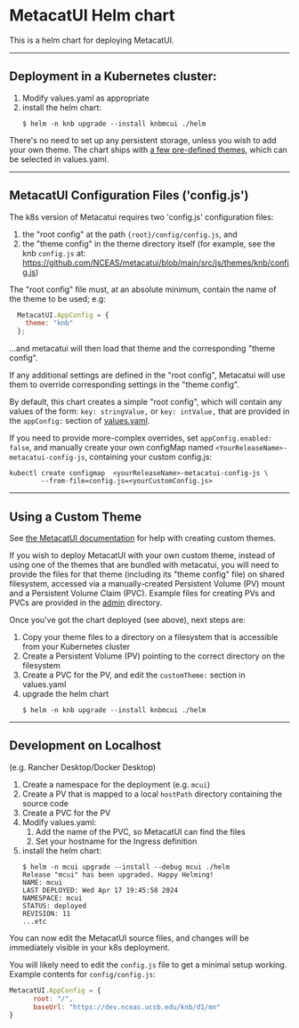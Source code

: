 # MetacatUI Helm chart

This is a helm chart for deploying MetacatUI.

---
## Deployment in a Kubernetes cluster:

1. Modify values.yaml as appropriate
2. install the helm chart:
    ```shell
    $ helm -n knb upgrade --install knbmcui ./helm
    ```

There's no need to set up any persistent storage, unless you wish to add your own theme. The chart
ships with [a few pre-defined themes](https://github.com/NCEAS/metacatui/tree/main/src/js/themes),
which can be selected in values.yaml.

---
## MetacatUI Configuration Files ('config.js')

The k8s version of Metacatui requires two 'config.js' configuration files:
1. the "root config" at the path `{root}/config/config.js`, and
2. the "theme config" in the theme directory itself (for example, see the knb `config.js` at:
    https://github.com/NCEAS/metacatui/blob/main/src/js/themes/knb/config.js)

The "root config" file must, at an absolute minimum, contain the name of the theme to be used; e.g:
```javascript
  MetacatUI.AppConfig = {
    theme: "knb"
  };
```
...and metacatui will then load that theme and the corresponding "theme config".

If any additional settings are defined in the "root config", Metacatui will use them to override
corresponding settings in the "theme config".

By default, this chart creates a simple "root config", which will contain any values of the form:
`key: stringValue,` or `key: intValue,` that are provided in the `appConfig:` section of
[values.yaml](./values.yaml).

If you need to provide more-complex overrides, set `appConfig.enabled: false`, and manually
create your own configMap named `<YourReleaseName>-metacatui-config-js`, containing your custom
config.js:
```shell
kubectl create configmap  <yourReleaseName>-metacatui-config-js \
        --from-file=config.js=<yourCustomConfig.js>
```
---

## Using a Custom Theme

See [the MetacatUI
documentation](https://nceas.github.io/metacatui/install/configuration/index.html) for help with
creating custom themes.

If you wish to deploy MetacatUI with your own custom theme, instead of using one of the themes that
are bundled with metacatui, you will need to provide the files for that theme (including its
"theme config" file) on shared filesystem, accessed via a manually-created Persistent Volume (PV)
mount and a Persistent Volume Claim (PVC). Example files for creating PVs and PVCs are provided
in the [admin](./admin) directory.

Once you've got the chart deployed (see above), next steps are:

1. Copy your theme files to a directory on a filesystem that is accessible from your Kubernetes
   cluster
2. Create a Persistent Volume (PV) pointing to the correct directory on the filesystem
3. Create a PVC for the PV, and edit the `customTheme:` section in values.yaml
4. upgrade the helm chart
    ```shell
    $ helm -n knb upgrade --install knbmcui ./helm
    ```

---

## Development on Localhost
(e.g. Rancher Desktop/Docker Desktop)

1. Create a namespace for the deployment (e.g. `mcui`)
2. Create a PV that is mapped to a local `hostPath` directory containing the source code
3. Create a PVC for the PV
4. Modify values.yaml:
   1. Add the name of the PVC, so MetacatUI can find the files
   2. Set your hostname for the Ingress definition
5. install the helm chart:
    ```shell
    $ helm -n mcui upgrade --install --debug mcui ./helm
    Release "mcui" has been upgraded. Happy Helming!
    NAME: mcui
    LAST DEPLOYED: Wed Apr 17 19:45:58 2024
    NAMESPACE: mcui
    STATUS: deployed
    REVISION: 11
    ...etc
    ```

You can now edit the MetacatUI source files, and changes will be immediately visible in your k8s
deployment.

You will likely need to edit the `config.js` file to get a minimal setup working. Example contents
for `config/config.js`:

```javascript
MetacatUI.AppConfig = {
      root: "/",
      baseUrl: "https://dev.nceas.ucsb.edu/knb/d1/mn"
}
```
